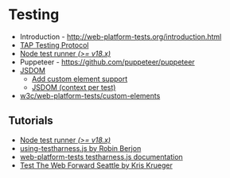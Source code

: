 # Testing

  - Introduction - http://web-platform-tests.org/introduction.html
  - [TAP Testing Protocol](https://testanything.org)
  - [Node test runner _(>= v18.x)_](https://nodejs.org/api/test.html)
  - Puppeteer - https://github.com/puppeteer/puppeteer
  - [JSDOM](https://github.com/tmpvar/jsdom)
    - [Add custom element support](https://github.com/jsdom/jsdom/pull/2548)
    - [JSDOM (context per test)](https://github.com/tmpvar/jsdom/wiki/Don%27t-stuff-jsdom-globals-onto-the-Node-global)
  - [w3c/web-platform-tests/custom-elements](https://github.com/w3c/web-platform-tests/tree/master/custom-elements)

## Tutorials

  - [Node test runner _(>= v18.x)_](https://nodejs.org/api/test.html)
  - [using-testharness.js by Robin Berjon](http://darobin.github.com/test-harness-tutorial/docs/using-testharness.html)
  - [web-platform-tests testharness.js documentation](http://web-platform-tests.org/writing-tests/testharness-api.html)
  - [Test The Web Forward Seattle by Kris Krueger](http://www.w3.org/html/wg/wiki/images/b/b6/Testharness.pdf)
